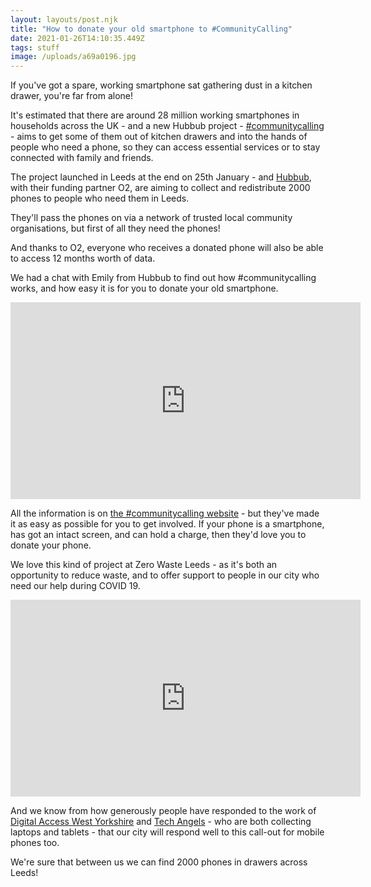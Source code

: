 ```yaml
---
layout: layouts/post.njk
title: "How to donate your old smartphone to #CommunityCalling"
date: 2021-01-26T14:10:35.449Z
tags: stuff
image: /uploads/a69a0196.jpg
---
```

If you've got a spare, working smartphone sat gathering dust in a kitchen drawer, you're far from alone!

It's estimated that there are around 28 million working smartphones in households across the UK - and a new Hubbub project - [\#communitycalling](https://www.hubbub.org.uk/communitycalling%20) - aims to get some of them out of kitchen drawers and into the hands of people who need a phone, so they can access essential services or to stay connected with family and friends.

The project launched in Leeds at the end on 25th January - and [Hubbub](https://www.hubbub.org.uk/), with their funding partner O2, are aiming to collect and redistribute 2000 phones to people who need them in Leeds.   

They'll pass the phones on via a network of trusted local community organisations, but first of all they need the phones!

And thanks to O2, everyone who receives a donated phone will also be able to access 12 months worth of data. 

We had a chat with Emily from Hubbub to find out how #communitycalling works, and how easy it is for you to donate your old smartphone.

<iframe width="560" height="315" src="https://www.youtube.com/embed/jWE_cS-W-zQ" frameborder="0" allow="accelerometer; autoplay; clipboard-write; encrypted-media; gyroscope; picture-in-picture" allowfullscreen></iframe>

All the information is on [the #communitycalling website](https://www.hubbub.org.uk/communitycalling%20) - but they've made it as easy as possible for you to get involved.  If your phone is a smartphone, has got an intact screen, and can hold a charge, then they'd love you to donate your phone.

We love this kind of project at Zero Waste Leeds - as it's both an opportunity to reduce waste, and to offer support to people in our city who need our help during COVID 19.  

<iframe width="560" height="315" src="https://www.youtube.com/embed/Ywdl92Isa6c" frameborder="0" allow="accelerometer; autoplay; clipboard-write; encrypted-media; gyroscope; picture-in-picture" allowfullscreen></iframe>

And we know from how generously people have responded to the work of [Digital Access West Yorkshire](https://www.zerowasteleeds.org.uk/tips/got-a-spare-laptop-or-tablet-why-not-donate-it/) and [Tech Angels](https://www.zerowasteleeds.org.uk/tips/tech-angels-helping-leeds-businesses-to-donate-surplus-laptops/) - who are both collecting laptops and tablets - that our city will respond well to this call-out for mobile phones too.  

We're sure that between us we can find 2000 phones in drawers across Leeds!